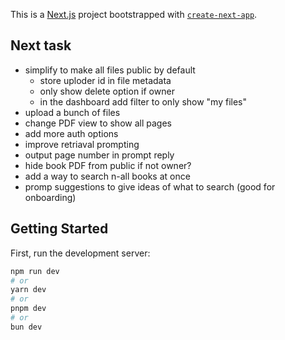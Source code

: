 This is a [Next.js](https://nextjs.org/) project bootstrapped with [`create-next-app`](https://github.com/vercel/next.js/tree/canary/packages/create-next-app).

## Next task

- simplify to make all files public by default
  - store uploder id in file metadata
  - only show delete option if owner
  - in the dashboard add filter to only show "my files"
- upload a bunch of files
- change PDF view to show all pages
- add more auth options
- improve retriaval prompting
- output page number in prompt reply
- hide book PDF from public if not owner?
- add a way to search n-all books at once
- promp suggestions to give ideas of what to search (good for onboarding)

## Getting Started

First, run the development server:

```bash
npm run dev
# or
yarn dev
# or
pnpm dev
# or
bun dev
```
